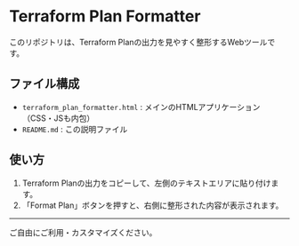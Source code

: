 # Terraform Plan Formatter

このリポジトリは、Terraform Planの出力を見やすく整形するWebツールです。

## ファイル構成
- `terraform_plan_formatter.html` : メインのHTMLアプリケーション（CSS・JSも内包）
- `README.md` : この説明ファイル

## 使い方
1. Terraform Planの出力をコピーして、左側のテキストエリアに貼り付けます。
2. 「Format Plan」ボタンを押すと、右側に整形された内容が表示されます。

---

ご自由にご利用・カスタマイズください。 